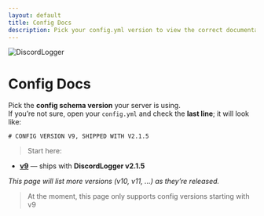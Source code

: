 ```yaml
---
layout: default
title: Config Docs
description: Pick your config.yml version to view the correct documentation and download the exact file that shipped with the plugin.
---
```


![DiscordLogger](https://files.godtiergamers.xyz/DiscordLogger-Banner.png "DiscordLogger")
# Config Docs

Pick the **config schema version** your server is using.  
If you’re not sure, open your `config.yml` and check the **last line**; it will look like:

```text
# CONFIG VERSION V9, SHIPPED WITH V2.1.5
```

> Start here:
- **[v9](/config/v9/)** — ships with **DiscordLogger v2.1.5**

_This page will list more versions (v10, v11, …) as they’re released._

> At the moment, this page only supports config versions starting with v9
